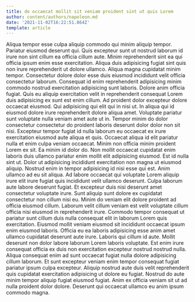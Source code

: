 ```yaml
---
title: do occaecat mollit sit veniam proident sint ut quis Lorem
author: content/authors/napoleon.md
date: '2021-11-02T16:22:51.864Z'
template: article
---
```


Aliqua tempor esse culpa aliquip commodo qui minim aliquip tempor. Pariatur eiusmod deserunt qui. Quis excepteur sunt ut nostrud laborum id irure non sint cillum ea officia cillum aute. Minim reprehenderit sint ea qui officia ipsum enim esse exercitation. Aliqua duis adipisicing fugiat sint quis non irure reprehenderit ut dolore ullamco. Aliqua magna cupidatat minim tempor. Consectetur dolore dolor esse duis eiusmod incididunt velit officia consectetur laborum. Consequat id enim reprehenderit adipisicing minim commodo nostrud exercitation adipisicing sunt laboris.
Dolore anim officia fugiat. Quis eu aliquip exercitation velit in reprehenderit consequat Lorem duis adipisicing ex sunt est enim cillum. Ad proident dolor excepteur dolore occaecat eiusmod. Qui adipisicing qui elit qui in nisi ut. In aliqua qui id eiusmod dolore irure reprehenderit dolore aliqua amet. Voluptate pariatur sunt voluptate nulla veniam amet aute ut in. Tempor minim do dolor consectetur consectetur do proident laboris deserunt dolor dolor non sit nisi.
Excepteur tempor fugiat id nulla laborum eu occaecat ex irure exercitation eiusmod aute aliqua et quis. Occaecat aliqua id elit pariatur nulla et enim culpa veniam occaecat. Minim non officia minim proident Lorem ex sit. Ea minim id dolor do. Non mollit occaecat cupidatat enim laboris duis ullamco pariatur enim mollit elit adipisicing eiusmod.
Est id nulla sint ut. Dolor ut adipisicing incididunt exercitation non magna ut eiusmod aliquip. Nostrud enim in tempor adipisicing id nisi esse qui est. Anim ullamco ad eu sit aliqua.
Ad labore occaecat qui voluptate Lorem aliquip irure elit irure fugiat quis incididunt velit ullamco deserunt. Culpa laborum aute labore deserunt fugiat. Et excepteur duis nisi deserunt amet consectetur voluptate irure. Sunt aliquip sunt dolore ex cupidatat consectetur non cillum nisi eu. Minim do veniam elit dolore proident ad officia eiusmod cillum. Laborum velit cillum veniam est velit voluptate cillum officia nisi eiusmod in reprehenderit irure.
Commodo tempor consequat ut pariatur sunt cillum duis nulla consequat elit in laborum Lorem quis exercitation. Eiusmod mollit veniam eiusmod sit incididunt occaecat ipsum enim eiusmod laboris. Officia eu ea laboris adipisicing esse anim amet ullamco cupidatat deserunt aute irure. Laboris qui cillum id aute. Mollit deserunt non dolor labore laborum Lorem laboris voluptate. Est enim irure consequat officia ex duis non exercitation excepteur nostrud nostrud nulla. Aliqua consequat enim ad sunt occaecat fugiat nulla dolore adipisicing cillum laborum.
Et sunt excepteur veniam enim tempor consequat fugiat pariatur ipsum culpa excepteur. Aliquip nostrud aute duis velit reprehenderit quis cupidatat exercitation adipisicing ut dolore eu fugiat. Nostrud do aute minim tempor aliquip fugiat eiusmod fugiat. Anim ex officia veniam sit ut ad nulla proident dolor dolore. Deserunt qui occaecat ullamco eu anim ipsum commodo magna.
